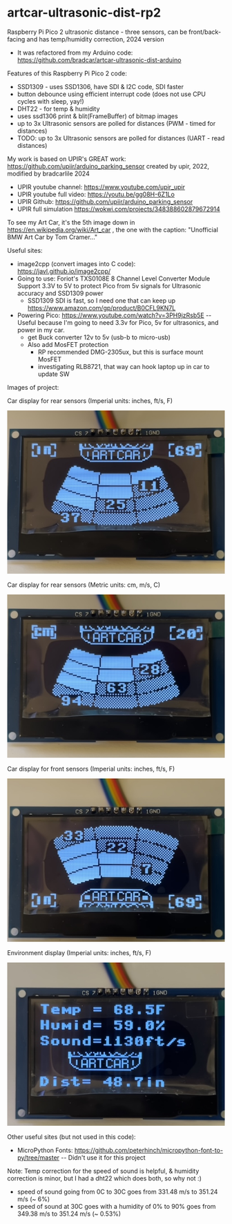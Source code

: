# artcar-ultrasonic-dist-rp2
Raspberry Pi Pico 2 ultrasonic distance - three sensors, can be front/back-facing and has temp/humidity correction, 2024 version
* It was refactored from my Arduino code: https://github.com/bradcar/artcar-ultrasonic-dist-arduino

Features of this Raspberry Pi Pico 2 code:
* SSD1309 - uses SSD1306, have SDI & I2C code, SDI faster
* button debounce using efficient interrupt code (does not use CPU cycles with sleep, yay!)
* DHT22 - for temp & humidity
* uses ssd1306 print & blit(FrameBuffer) of bitmap images
* up to 3x Ultrasonic sensors are polled for distances (PWM - timed for distances)
* TODO: up to 3x Ultrasonic sensors are polled for distances (UART - read distances)

My work is based on UPIR's GREAT work: https://github.com/upiir/arduino_parking_sensor created by upir, 2022, modified by bradcarlile 2024
* UPIR youtube channel: https://www.youtube.com/upir_upir
* UPIR youtube full video: https://youtu.be/gg08H-6Z1Lo
* UPIR Github: https://github.com/upiir/arduino_parking_sensor
* UPIR full simulation https://wokwi.com/projects/348388602879672914

To see my Art Car, it's the 5th image down in https://en.wikipedia.org/wiki/Art_car  , the one with the caption: "Unofficial BMW Art Car by Tom Cramer..."

Useful sites:
* image2cpp (convert images into C code): https://javl.github.io/image2cpp/
* Going to use: Foriot's TXS0108E 8 Channel Level Converter Module Support 3.3V to 5V to protect Pico from 5v signals for Ultrasonic accuracy and SSD1309 power
  * SSD1309 SDI is fast, so I need one that can keep up https://www.amazon.com/gp/product/B0CFL9KN7L
* Powering Pico: https://www.youtube.com/watch?v=3PH9jzRsb5E -- Useful because I'm going to need 3.3v for Pico, 5v for ultrasonics, and power in my car.
  * get Buck converter 12v to 5v (usb-b to micro-usb)
  * Also add MosFET protection
    * RP recommended DMG-2305ux, but this is surface mount MosFET
    * investigating RLB8721, that way can hook laptop up in car to update SW
   
Images of project:

Car display for rear sensors (Imperial units: inches, ft/s, F)

![Car display for rear sensors Imperial Units](imgs/car-back-display-imperial.jpg)

Car display for rear sensors (Metric units: cm, m/s, C)

![Car display for rear sensors Metric Units](imgs/car-back-display-metric.jpg)

Car display for front sensors (Imperial units: inches, ft/s, F)

![Car display for front sensors Imperial Units](imgs/car-front-display-imperial.jpg)

Environment display (Imperial units: inches, ft/s, F)

![Car display for Environment Imperial Units](imgs/env-display-imperial.jpg)

Other useful sites (but not used in this code):
* MicroPython Fonts:  https://github.com/peterhinch/micropython-font-to-py/tree/master -- Didn't use it for this project

Note: Temp correction for the speed of sound is helpful, & humidity correction is minor, but I had a dht22 which does both, so why not :)
* speed of sound going from 0C to 30C goes from 331.48 m/s to 351.24 m/s (~ 6%)
* speed of sound at 30C goes with a humidity of 0% to 90% goes from 349.38 m/s to 351.24 m/s (~ 0.53%)
